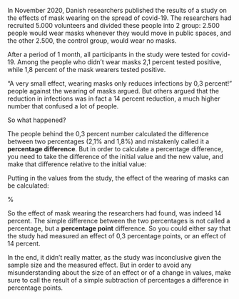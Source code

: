 <script>
	import Katex from "$lib/components/Katex.svelte"
	import {Tweet} from 'sveltekit-embed'
</script>

In November 2020, Danish researchers published the results of a study on the effects of mask wearing on the spread of covid-19. The researchers had recruited 5.000 volunteers and divided these people into 2 group: 2.500 people would wear masks whenever they would move in public spaces, and the other 2.500, the control group, would wear no masks.

After a period of 1 month, all participants in the study were tested for covid-19. Among the people who didn’t wear masks 2,1 percent tested positive, while 1,8 percent of the mask wearers tested positive.

“A very small effect, wearing masks only reduces infections by 0,3 percent!” people against the wearing of masks argued. But others argued that the reduction in infections was in fact a 14 percent reduction, a much higher number that confused a lot of people.

<Tweet tweetLink="ClarkeMicah/status/1339653223926423553"></Tweet>

So what happened?

The people behind the 0,3 percent number calculated the difference between two percentages (2,1% and 1,8%) and mistakenly called it a **percentage difference**. But in order to calculate a percentage difference, you need to take the difference of the initial value and the new value, and make that difference relative to the initial value:

<p class="center">
<Katex math={"percentageChange = (newValue - initialValue)/initialValue"}></Katex>
</p>

Putting in the values from the study, the effect of the wearing of masks can be calculated:

<p class="center">
<Katex math={"percentageChange = (2,1 - 1,8)/2,1 = 0,14 = 14"}></Katex>%
</p>

So the effect of mask wearing the researchers had found, was indeed 14 percent. The simple difference between the two percentages is not called a percentage, but a **percentage point** difference. So you could either say that the study had measured an effect of 0,3 percentage points, or an effect of 14 percent.

In the end, it didn’t really matter, as the study was inconclusive given the sample size and the measured effect. But in order to avoid any misunderstanding about the size of an effect or of a change in values, make sure to call the result of a simple subtraction of percentages a difference in percentage points.